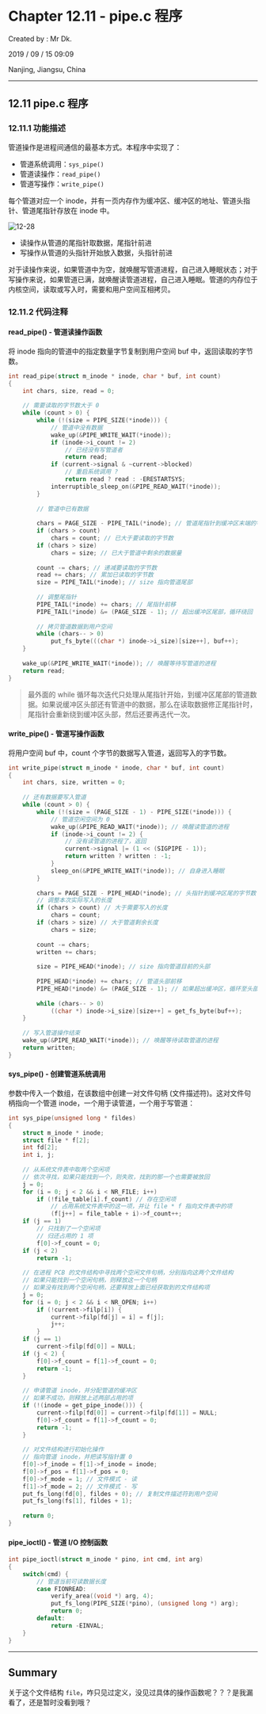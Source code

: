 # Chapter 12.11 - pipe.c 程序

Created by : Mr Dk.

2019 / 09 / 15 09:09

Nanjing, Jiangsu, China

---

## 12.11 pipe.c 程序

### 12.11.1 功能描述

管道操作是进程间通信的最基本方式。本程序中实现了：

- 管道系统调用：`sys_pipe()`
- 管道读操作：`read_pipe()`
- 管道写操作：`write_pipe()`

每个管道对应一个 inode，并有一页内存作为缓冲区、缓冲区的地址、管道头指针、管道尾指针存放在 inode 中。

![12-28](../img/12-28.png)

- 读操作从管道的尾指针取数据，尾指针前进
- 写操作从管道的头指针开始放入数据，头指针前进

对于读操作来说，如果管道中为空，就唤醒写管道进程，自己进入睡眠状态；对于写操作来说，如果管道已满，就唤醒读管道进程，自己进入睡眠。管道的内存位于内核空间，读取或写入时，需要和用户空间互相拷贝。

### 12.11.2 代码注释

#### read_pipe() - 管道读操作函数

将 inode 指向的管道中的指定数量字节复制到用户空间 buf 中，返回读取的字节数。

```c
int read_pipe(struct m_inode * inode, char * buf, int count)
{
    int chars, size, read = 0;
    
    // 需要读取的字节数大于 0
    while (count > 0) {
        while (!(size = PIPE_SIZE(*inode))) {
            // 管道中没有数据
            wake_up(&PIPE_WRITE_WAIT(*inode));
            if (inode->i_count != 2)
                // 已经没有写管道者
                return read;
            if (current->signal & ~current->blocked)
                // 重启系统调用 ?
                return read ? read : -ERESTARTSYS;
            interruptible_sleep_on(&PIPE_READ_WAIT(*inode));
        }
        
        // 管道中已有数据
        
        chars = PAGE_SIZE - PIPE_TAIL(*inode); // 管道尾指针到缓冲区末端的字节数
        if (chars > count)
            chars = count; // 已大于要读取的字节数
        if (chars > size)
            chars = size; // 已大于管道中剩余的数据量
        
        count -= chars; // 递减要读取的字节数
        read += chars; // 累加已读取的字节数
        size = PIPE_TAIL(*inode); // size 指向管道尾部
        
        // 调整尾指针
        PIPE_TAIL(*inode) += chars; // 尾指针前移
        PIPE_TAIL(*inode) &= (PAGE_SIZE - 1); // 超出缓冲区尾部，循环绕回
        
        // 拷贝管道数据到用户空间
        while (chars-- > 0)
            put_fs_byte(((char *) inode->i_size)[size++], buf++);
    }
    
    wake_up(&PIPE_WRITE_WAIT(*inode)); // 唤醒等待写管道的进程
    return read;
}
```

> 最外面的 while 循环每次迭代只处理从尾指针开始，到缓冲区尾部的管道数据。如果说缓冲区头部还有管道中的数据，那么在读取数据修正尾指针时，尾指针会重新绕到缓冲区头部，然后还要再迭代一次。

#### write_pipe() - 管道写操作函数

将用户空间 buf 中，count 个字节的数据写入管道，返回写入的字节数。

```c
int write_pipe(struct m_inode * inode, char * buf, int count)
{
    int chars, size, written = 0;
    
    // 还有数据要写入管道
    while (count > 0) {
        while (!(size = (PAGE_SIZE - 1) - PIPE_SIZE(*inode))) {
            // 管道空闲空间为 0
            wake_up(&PIPE_READ_WAIT(*inode)); // 唤醒读管道的进程
            if (inode->i_count != 2) {
                // 没有读管道的进程了，返回
                current->signal |= (1 << (SIGPIPE - 1));
                return written ? written : -1;
            }
            sleep_on(&PIPE_WRITE_WAIT(*inode)); // 自身进入睡眠
        }
        
        chars = PAGE_SIZE - PIPE_HEAD(*inode); // 头指针到缓冲区尾的字节数
        // 调整本次实际写入的长度
        if (chars > count) // 大于需要写入的长度
            chars = count;
        if (chars > size) // 大于管道剩余长度
            chars = size;
        
        count -= chars;
        written += chars;
        
        size = PIPE_HEAD(*inode); // size 指向管道目前的头部
        
        PIPE_HEAD(*inode) += chars; // 管道头部前移
        PIPE_HEAD(*inode) &= (PAGE_SIZE - 1); // 如果超出缓冲区，循环至头部
        
        while (chars-- > 0)
            ((char *) inode->i_size)[size++] = get_fs_byte(buf++);
    }
    
    // 写入管道操作结束
    wake_up(&PIPE_READ_WAIT(*inode)); // 唤醒等待读取管道的进程
    return written;
}
```

#### sys_pipe() - 创建管道系统调用

参数中传入一个数组，在该数组中创建一对文件句柄 (文件描述符)。这对文件句柄指向一个管道 inode，一个用于读管道，一个用于写管道：

```c
int sys_pipe(unsigned long * fildes)
{
    struct m_inode * inode;
    struct file * f[2];
    int fd[2];
    int i, j;
    
    // 从系统文件表中取两个空闲项
    // 依次寻找，如果只能找到一个，则失败，找到的那一个也需要被放回
    j = 0;
    for (i = 0; j < 2 && i < NR_FILE; i++)
        if (!file_table[i].f_count) // 存在空闲项
            // 占用系统文件表中的这一项，并让 file * f 指向文件表中的项
            (f[j++] = file_table + i)->f_count++;
    if (j == 1)
        // 只找到了一个空闲项
        // 归还占用的 1 项
        f[0]->f_count = 0;
    if (j < 2)
        return -1;
    
    // 在进程 PCB 的文件结构中寻找两个空闲文件句柄，分别指向这两个文件结构
    // 如果只能找到一个空闲句柄，则释放这一个句柄
    // 如果没有找到两个空闲句柄，还要释放上面已经获取到的文件结构项
    j = 0;
    for (i = 0; j < 2 && i < NR_OPEN; i++)
        if (!current->filp[i]) {
            current->filp[fd[j] = i] = f[j];
            j++;
        }
    if (j == 1)
        current->filp[fd[0]] = NULL;
    if (j < 2) {
        f[0]->f_count = f[1]->f_count = 0;
        return -1;
    }
    
    // 申请管道 inode，并分配管道的缓冲区
    // 如果不成功，则释放上述两部占用的项
    if (!(inode = get_pipe_inode())) {
        current->filp[fd[0]] = current->filp[fd[1]] = NULL;
        f[0]->f_count = f[1]->f_count = 0;
        return -1;
    }
    
    // 对文件结构进行初始化操作
    // 指向管道 inode，并把读写指针置 0
    f[0]->f_inode = f[1]->f_inode = inode;
    f[0]->f_pos = f[1]->f_pos = 0;
    f[0]->f_mode = 1; // 文件模式 - 读
    f[1]->f_mode = 2; // 文件模式 - 写
    put_fs_long(fd[0], fildes + 0); // 复制文件描述符到用户空间
    put_fs_long(fs[1], fildes + 1);
    
    return 0;
}
```

#### pipe_ioctl() - 管道 I/O 控制函数

```c
int pipe_ioctl(struct m_inode * pino, int cmd, int arg)
{
    switch(cmd) {
        // 管道当前可读数据长度
        case FIONREAD:
            verify_area((void *) arg, 4);
            put_fs_long(PIPE_SIZE(*pino), (unsigned long *) arg);
            return 0;
        default:
            return -EINVAL;
    }
}
```

---

## Summary

关于这个文件结构 `file`，咋只见过定义，没见过具体的操作函数呢？？？是我漏看了，还是暂时没看到哦？

